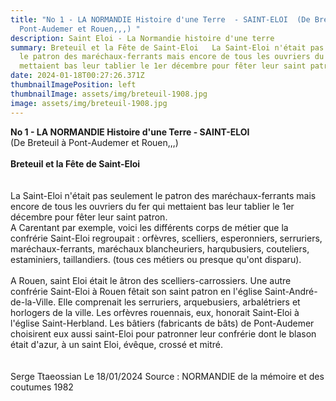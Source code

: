 ```yaml
---
title: "No 1 - LA NORMANDIE Histoire d'une Terre  - SAINT-ELOI  (De Breteuil à
  Pont-Audemer et Rouen,,,) "
description: Saint Eloi - La Normandie histoire d'une terre
summary: Breteuil et la Fête de Saint-Eloi   La Saint-Eloi n'était pas seulement
  le patron des maréchaux-ferrants mais encore de tous les ouvriers du fer qui
  mettaient bas leur tablier le 1er décembre pour fêter leur saint patron.
date: 2024-01-18T00:27:26.371Z
thumbnailImagePosition: left
thumbnailImage: assets/img/breteuil-1908.jpg
image: assets/img/breteuil-1908.jpg
---
```

**No 1 - LA NORMANDIE Histoire d'une Terre - SAINT-ELOI**\
(De Breteuil à Pont-Audemer et Rouen,,,)\
\
**Breteuil et la Fête de Saint-Eloi**\
\
\
La Saint-Eloi n'était pas seulement le patron des maréchaux-ferrants mais encore de tous les ouvriers du fer qui mettaient bas leur tablier le 1er décembre pour fêter leur saint patron.\
A Carentant par exemple, voici les différents corps de métier que la confrérie Saint-Eloi regroupait : orfèvres, scelliers, esperonniers, serruriers, maréchaux-ferrants, maréchaux blancheuriers, harqubusiers, couteliers, estaminiers, taillandiers. (tous ces métiers ou presque qu'ont disparu).\
\
A Rouen, saint Eloi était le âtron des scelliers-carrossiers. Une autre confrérie Saint-Eloi à Rouen fêtait son saint patron en l'église Saint-André-de-la-Ville. Elle comprenait les serruriers, arquebusiers, arbalétriers et horlogers de la ville. Les orfèvres rouennais, eux, honorait Saint-Eloi à l'église Saint-Herbland. Les bâtiers (fabricants de bâts) de Pont-Audemer choisirent eux aussi saint-Eloi pour patronner leur confrérie dont le blason était d'azur, à un saint Eloi, évêque, crossé et mitré.\
\
\
Serge Ttaeossian Le 18/01/2024 Source : NORMANDIE de la mémoire et des coutumes 1982